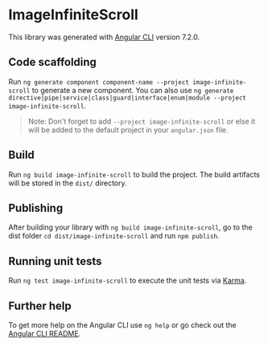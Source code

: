 # ImageInfiniteScroll

This library was generated with [Angular CLI](https://github.com/angular/angular-cli) version 7.2.0.

## Code scaffolding

Run `ng generate component component-name --project image-infinite-scroll` to generate a new component. You can also use `ng generate directive|pipe|service|class|guard|interface|enum|module --project image-infinite-scroll`.
> Note: Don't forget to add `--project image-infinite-scroll` or else it will be added to the default project in your `angular.json` file. 

## Build

Run `ng build image-infinite-scroll` to build the project. The build artifacts will be stored in the `dist/` directory.

## Publishing

After building your library with `ng build image-infinite-scroll`, go to the dist folder `cd dist/image-infinite-scroll` and run `npm publish`.

## Running unit tests

Run `ng test image-infinite-scroll` to execute the unit tests via [Karma](https://karma-runner.github.io).

## Further help

To get more help on the Angular CLI use `ng help` or go check out the [Angular CLI README](https://github.com/angular/angular-cli/blob/master/README.md).
